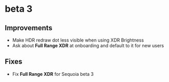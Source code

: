 # beta 3

## Improvements

- Make HDR redraw dot less visible when using XDR Brightness
- Ask about **Full Range XDR** at onboarding and default to it for new users

## Fixes

- Fix **Full Range XDR** for Sequoia beta 3

